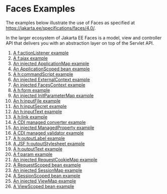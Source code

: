 # Faces Examples

The examples below illustrate the use of Faces as specified at
https://jakarta.ee/specifications/faces/4.0/.

In the larger ecosystem of Jakarta EE Faces is a model, view and controller API that
delivers you with an abstraction layer on top of the Servlet API.

1. [A f:actionListener example](actionListener/README.md)
2. [A f:ajax example](ajax/README.md)
3. [An injected ApplicationMap example](applicationMap/README.md)
4. [An ApplicationScoped bean example](applicationScoped/README.md)
5. [A h:commandScript example](commandScript/README.md)
6. [An injected ExternalContext example](externalContext/README.md)
7. [An injected FacesContext example](facesContext/README.md)
8. [A h:form example](form/README.md)
9. [An injected InitParameterMap example](initParameterMap/README.md)
10. [An h:inputFile example](inputFile/README.md)
11. [An h:inputSecret example](inputSecret/README.md)
12. [An h:inputText example](inputText/README.md)
13. [A h:link example](link/README.md)
14. [A CDI managed converter example](managedConverter/README.md)
15. [An injected ManagedProperty example](managedProperty/README.md)
16. [A CDI managed validator example](managedValidator/README.md)
17. [A h:outputLabel example](outputLabel/README.md)
18. [A JSF h:outputStylesheet example](outputStylesheet/README.md)
19. [A h:outputText example](outputText/README.md)
20. [A f:param example](param/README.md)
21. [An injected RequestCookieMap example](requestCookieMap/README.md)
22. [A RequestScoped bean example](requestScoped/README.md)
23. [An injected SessionMap example](sessionMap/README.md)
24. [A SessionScoped bean example](sessionScoped/README.md)
25. [An injected ViewMap example](viewMap/README.md)
26. [A ViewScoped bean example](viewScoped/README.md)
